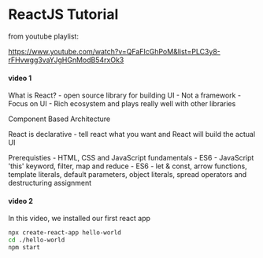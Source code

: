 # ReactJS Tutorial 

from youtube playlist:

https://www.youtube.com/watch?v=QFaFIcGhPoM&list=PLC3y8-rFHvwgg3vaYJgHGnModB54rxOk3


#### video 1

What is React? 
    - open source library for building UI
    - Not a framework
    - Focus on UI
    - Rich ecosystem and plays really well with other libraries

Component Based Architecture 

React is declarative 
    - tell react what you want and React will build the actual UI
    
Prerequisties
    - HTML, CSS and JavaScript fundamentals 
    - ES6
    - JavaScript 'this' keyword, filter, map and reduce 
    - ES6 - let & const, arrow functions, template literals, default parameters, object literals, spread operators and destructuring assignment

#### video 2 

In this video, we installed our first react app

```bash
npx create-react-app hello-world
cd ./hello-world
npm start
```



